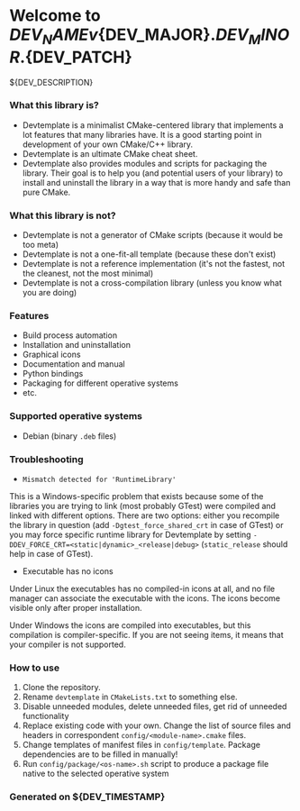 # Welcome to ${DEV_NAME} v${DEV_MAJOR}.${DEV_MINOR}.${DEV_PATCH}

${DEV_DESCRIPTION}

### What this library is?
 - Devtemplate is a minimalist CMake-centered library that implements a lot features that many libraries have. It is a good starting point in development of your own CMake/C++ library.
 - Devtemplate is an ultimate CMake cheat sheet.
 - Devtemplate also provides modules and scripts for packaging the library. Their goal is to help you (and potential users of your library) to install and uninstall the library in a way that is more handy and safe than pure CMake.

### What this library is not?
 - Devtemplate is not a generator of CMake scripts (because it would be too meta)
 - Devtemplate is not a one-fit-all template (because these don't exist)
 - Devtemplate is not a reference implementation (it's not the fastest, not the cleanest, not the most minimal)
 - Devtemplate is not a cross-compilation library (unless you know what you are doing)

### Features
 - Build process automation
 - Installation and uninstallation
 - Graphical icons
 - Documentation and manual
 - Python bindings
 - Packaging for different operative systems
 - etc.

### Supported operative systems
 - Debian (binary `.deb` files)

### Troubleshooting
 - `Mismatch detected for 'RuntimeLibrary'`

This is a Windows-specific problem that exists because some of the libraries you are trying to link (most probably GTest) were compiled and linked with different options. There are two options: either you recompile the library in question (add `-Dgtest_force_shared_crt` in case of GTest) or you may force specific runtime library for Devtemplate by setting `-DDEV_FORCE_CRT=<static|dynamic>_<release|debug>` (`static_release` should help in case of GTest).

 - Executable has no icons
 
Under Linux the executables has no compiled-in icons at all, and no file manager can associate the executable with the icons. The icons become visible only after proper installation.

Under Windows the icons are compiled into executables, but this compilation is compiler-specific. If you are not seeing items, it means that your compiler is not supported.

### How to use
 1. Clone the repository.
 2. Rename `devtemplate` in `CMakeLists.txt` to something else.
 3. Disable unneeded modules, delete unneeded files, get rid of unneeded functionality
 4. Replace existing code with your own. Change the list of source files and headers in correspondent `config/<module-name>.cmake` files.
 5. Change templates of manifest files in `config/template`. Package dependencies are to be filled in manually!
 6. Run `config/package/<os-name>.sh` script to produce a package file native to the selected operative system

### Generated on ${DEV_TIMESTAMP}
